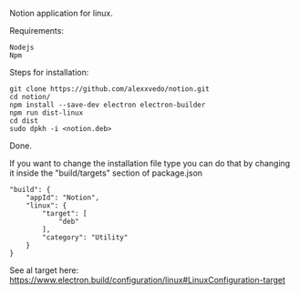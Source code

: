 Notion application for linux.

Requirements:

	Nodejs
	Npm

Steps for installation:

	git clone https://github.com/alexxvedo/notion.git
	cd notion/
	npm install --save-dev electron electron-builder
	npm run dist-linux
	cd dist
	sudo dpkh -i <notion.deb>

Done.

If you want to change the installation file type you can do that by changing it inside
the "build/targets" section of package.json

	"build": {
		"appId": "Notion",
		"linux": {
			"target": [
				"deb"
			],
			"category": "Utility"
		}
	}

See al target here: https://www.electron.build/configuration/linux#LinuxConfiguration-target
